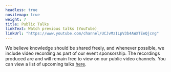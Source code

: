 ```yaml
---
headless: true
nositemap: true
weight: 7
title: Public Talks
linkText: Watch previous talks (YouTube)
linkUrl: "https://www.youtube.com/channel/UCJvMzILpV3b4AWXTEeQjcng"
---
```

We believe knowledge should be shared freely, and whenever possible, we include video recording as part of our event sponsorship. The recordings produced are and will remain free to view on our public video channels. You can view a list of upcoming talks [here](https://github.com/protocol/research/blob/master/research-events/research-seminars.md).
<!--more-->
